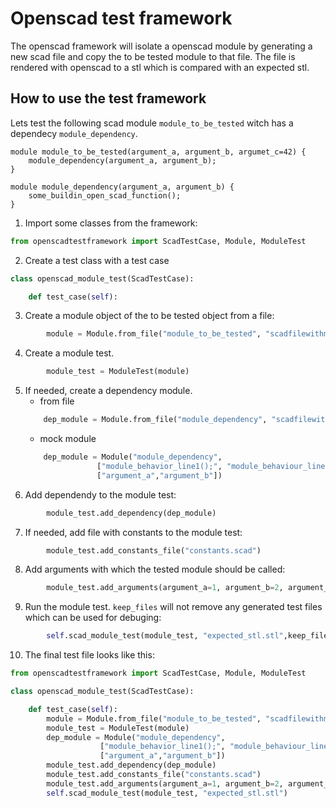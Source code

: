 # Openscad test framework
The openscad framework will isolate a openscad module by generating a new scad file and copy the to be tested module to that file. The file is rendered with openscad to a stl which is compared with an expected stl.

## How to use the test framework
Lets test the following scad module `module_to_be_tested` witch has a dependecy `module_dependency`.
```openscad
module module_to_be_tested(argument_a, argument_b, argumet_c=42) {
    module_dependency(argument_a, argument_b);
}

module module_dependency(argument_a, argument_b) {
    some_buildin_open_scad_function();
}
```


1. Import some classes from the framework:
```python
from openscadtestframework import ScadTestCase, Module, ModuleTest
```
2. Create a test class with a test case
```python
class openscad_module_test(ScadTestCase):

    def test_case(self):
```
3. Create a module object of the to be tested object from a file:
```python
        module = Module.from_file("module_to_be_tested", "scadfilewithmodule.scad")
```
4. Create a module test.
```python
        module_test = ModuleTest(module)
```
5. If needed, create a dependency module.
    - from file
    ```python
        dep_module = Module.from_file("module_dependency", "scadfilewithmodule.scad")
    ```
    - mock module
    ``` python
        dep_module = Module("module_dependency", 
                    ["module_behavior_line1();", "module_behaviour_line2();"],
                    ["argument_a","argument_b"])
    ```
6. Add dependendy to the module test:
```python
        module_test.add_dependency(dep_module)
```
7. If needed, add file with constants to the module test:
```python
        module_test.add_constants_file("constants.scad")
```
8. Add arguments with which the tested module should be called:
```python
        module_test.add_arguments(argument_a=1, argument_b=2, argument_c=3)
```
9. Run the module test. `keep_files` will not remove any generated test files which can be used for debuging:
```python
        self.scad_module_test(module_test, "expected_stl.stl",keep_files=True)
```
10. The final test file looks like this:
``` python
from openscadtestframework import ScadTestCase, Module, ModuleTest

class openscad_module_test(ScadTestCase):

    def test_case(self):
        module = Module.from_file("module_to_be_tested", "scadfilewithmodule.scad")
        module_test = ModuleTest(module)
        dep_module = Module("module_dependency", 
                    ["module_behavior_line1();", "module_behaviour_line2();"],
                    ["argument_a","argument_b"])
        module_test.add_dependency(dep_module)
        module_test.add_constants_file("constants.scad")
        module_test.add_arguments(argument_a=1, argument_b=2, argument_c=3)
        self.scad_module_test(module_test, "expected_stl.stl")
```